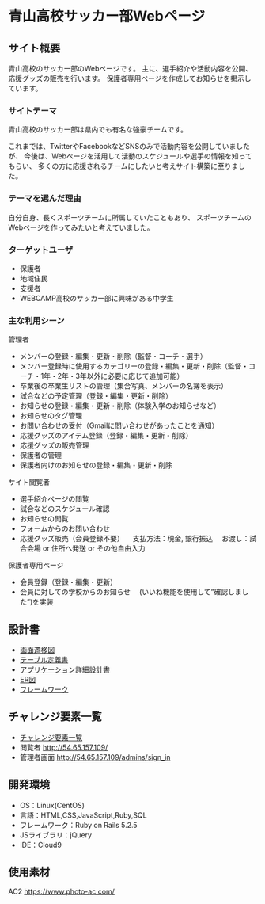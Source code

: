 # 青山高校サッカー部Webページ

## サイト概要
青山高校のサッカー部のWebページです。
主に、選手紹介や活動内容を公開、応援グッズの販売を行います。
保護者専用ページを作成してお知らせを掲示しています。


### サイトテーマ
青山高校のサッカー部は県内でも有名な強豪チームです。

これまでは、TwitterやFacebookなどSNSのみで活動内容を公開していましたが、
今後は、Webページを活用して活動のスケジュールや選手の情報を知ってもらい、
多くの方に応援されるチームにしたいと考えサイト構築に至りました。


### テーマを選んだ理由
自分自身、長くスポーツチームに所属していたこともあり、
スポーツチームのWebページを作ってみたいと考えていました。


### ターゲットユーザ
* 保護者
* 地域住民
* 支援者
* WEBCAMP高校のサッカー部に興味がある中学生


### 主な利用シーン

管理者
* メンバーの登録・編集・更新・削除（監督・コーチ・選手）
* メンバー登録時に使用するカテゴリーの登録・編集・更新・削除（監督・コーチ・1年・2年・3年以外に必要に応じて追加可能）
* 卒業後の卒業生リストの管理（集合写真、メンバーの名簿を表示）
* 試合などの予定管理（登録・編集・更新・削除）
* お知らせの登録・編集・更新・削除（体験入学のお知らせなど）
* お知らせのタグ管理
* お問い合わせの受付（Gmailに問い合わせがあったことを通知）
* 応援グッズのアイテム登録（登録・編集・更新・削除）
* 応援グッズの販売管理
* 保護者の管理
* 保護者向けのお知らせの登録・編集・更新・削除

サイト閲覧者
* 選手紹介ページの閲覧
* 試合などのスケジュール確認
* お知らせの閲覧
* フォームからのお問い合わせ
* 応援グッズ販売（会員登録不要）
　支払方法：現金, 銀行振込
　お渡し：試合会場 or 住所へ発送 or その他自由入力


保護者専用ページ
* 会員登録（登録・編集・更新）
* 会員に対しての学校からのお知らせ
　(いいね機能を使用して”確認しました”)を実装


## 設計書

* [画面遷移図](https://cacoo.com/diagrams/muyHFTAnnjAHl7kn/18214)
* [テーブル定義書](https://docs.google.com/spreadsheets/d/1ET_VRQFDM8WW2CK5btVG9H4P5P3VsUbM/edit?usp=sharing&ouid=108171552276875529220&rtpof=true&sd=true)
* [アプリケーション詳細設計書](https://docs.google.com/spreadsheets/d/1EMHJTj9iaSkvqAMzfgAtXsfWrnMEcy50/edit?usp=sharing&ouid=108171552276875529220&rtpof=true&sd=true)
* [ER図](https://cacoo.com/diagrams/vDkcsmaPsXuKlYK8/71BD3)
* [フレームワーク](https://cacoo.com/diagrams/8HPRRWnhzt8uWSSV/E5544)


## チャレンジ要素一覧
* [チャレンジ要素一覧](https://docs.google.com/spreadsheets/d/1P1PDBytG8iFCAhSjdbhvhclYPnSM2XGRR9gpu_hjD-A/edit#gid=0)
* 閲覧者 http://54.65.157.109/
* 管理者画面 http://54.65.157.109/admins/sign_in




## 開発環境
- OS：Linux(CentOS)
- 言語：HTML,CSS,JavaScript,Ruby,SQL
- フレームワーク：Ruby on Rails 5.2.5
- JSライブラリ：jQuery
- IDE：Cloud9

## 使用素材
AC2 https://www.photo-ac.com/